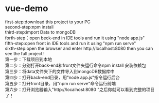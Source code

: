 # vue-demo  
first-step:download this project to your PC  
second-step:npm install  
third-step:import Data to mongoDB  
forth-step：open beck-end in IDE tools and run it using "node app.js"  
fifth-step:open front in IDE tools and run it using "npm run serve"  
sixth-step:open the browser and enter http://localhost:8080 then you can see the full project!  
第一步：下载项目到本地  
第二步：分别打开back-end和front文件夹运行命令npm install 安装依赖包  
第三步：将data文件夹下的文件导入到mongoDB数据库中  
第四步：打开back-end目录，用"node app.js"指令运行后台  
第五步：打开front目录，用"npm run serve"命令运行前端  
第六步：打开浏览器输入"http://localhost:8080 "之后你就可以看到完整的项目了！  
